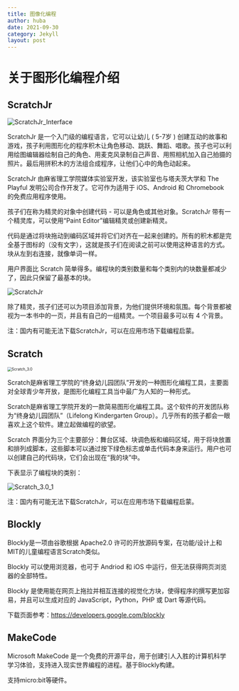 ```yaml
---
title: 图像化编程
author: huba
date: 2021-09-30
category: Jekyll
layout: post
---
```




# 关于图形化编程介绍



## ScratchJr

![ScratchJr_Interface](D:\git\blog\_posts\image\ScratchJr_Interface.png)

ScratchJr 是一个入门级的编程语言，它可以让幼儿 ( 5-7岁 ) 创建互动的故事和游戏，孩子利用图形化的程序积木让角色移动、跳跃、舞蹈、唱歌。孩子也可以利用绘图编辑器绘制自己的角色、用麦克风录制自己声音、用照相机加入自己拍摄的照片。最后用拼积木的方法组合成程序，让他们心中的角色动起来。

ScratchJr 由麻省理工学院媒体实验室开发，该实验室也与塔夫茨大学和 The Playful 发明公司合作开发了。它可作为适用于 iOS、Android 和 Chromebook 的免费应用程序使用。



孩子们在称为精灵的对象中创建代码 - 可以是角色或其他对象。ScratchJr 带有一个精灵库，可以使用“Paint Editor”编辑精灵或创建新精灵。

代码是通过将块拖动到编码区域并将它们对齐在一起来创建的。所有的积木都是完全基于图标的（没有文字），这就是孩子们在阅读之前可以使用这种语言的方式。块从左到右连接，就像单词一样。

用户界面比 Scratch 简单得多。编程块的类别数量和每个类别内的块数量都减少了，因此只保留了最基本的块。



![ScratchJr](D:\git\blog\_posts\image\ScratchJr.png)



除了精灵，孩子们还可以为项目添加背景，为他们提供环境和氛围。每个背景都被视为一本书中的一页，并且有自己的一组精灵。一个项目最多可以有 4 个背景。

注：国内有可能无法下载ScratchJr，可以在应用市场下载编程启蒙。



## Scratch

<img src="D:\git\blog\_posts\image\Scratch_3.0.jpg" alt="Scratch_3.0" style="zoom:60%;" />

Scratch是麻省理工学院的“终身幼儿园团队”开发的一种图形化编程工具，主要面对全球青少年开放，是图形化编程工具当中最广为人知的一种形式。

Scratch是麻省理工学院开发的一款简易图形化编程工具。这个软件的开发团队称为“终身幼儿园团队”（Lifelong Kindergarten Group）。几乎所有的孩子都会一眼喜欢上这个软件。建立起做编程的欲望。



Scratch 界面分为三个主要部分：舞台区域、块调色板和编码区域，用于将块放置和排列成脚本，这些脚本可以通过按下绿色标志或单击代码本身来运行。用户也可以创建自己的代码块，它们会出现在“我的块”中。

下表显示了编程块的类别：

![Scratch_3.0_1](D:\git\blog\_posts\image\Scratch_3.0_1.png)

注：国内有可能无法下载ScratchJr，可以在应用市场下载编程启蒙。



## Blockly

Blockly是一项由谷歌根据 Apache2.0 许可的开放源码专案，在功能/设计上和MIT的儿童编程语言Scratch类似。

Blockly 可以使用浏览器，也可于 Andriod 和 iOS 中运行，但无法获得网页浏览器的全部特性。

Blockly 是使用能在网页上拖拉并相互连接的视觉化方块，使得程序的撰写更加容易，并且可以生成对应的 JavaScript，Python，PHP 或 Dart 等源代码。

下载页面参考：https://developers.google.com/blockly



## MakeCode

Microsoft MakeCode 是一个免费的开源平台，用于创建引人入胜的计算机科学学习体验，支持进入现实世界编程的进程。基于Blockly构建。

支持micro:bit等硬件。










